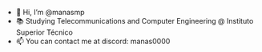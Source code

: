 - 👋 Hi, I’m @manasmp
- 📚 Studying Telecommunications and Computer Engineering @ Instituto Superior Técnico
- 📫 You can contact me at discord: manas0000

<!---
manasmp/manasmp is a ✨ special ✨ repository because its `README.md` (this file) appears on your GitHub profile.
You can click the Preview link to take a look at your changes.
--->
